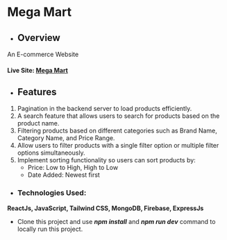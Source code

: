 # Mega Mart
- ## Overview
An E-commerce Website
#### Live Site: [Mega Mart](https://mega-mart-c4528.web.app/)

- ## Features
<ol>
  <li>Pagination in the backend server to load products efficiently.</li>
  <li>A search feature that allows users to search for products based on the product name.</li>
  <li>Filtering products based on different categories such as Brand Name, Category Name, and Price Range.</li>
  <li>Allow users to filter products with a single filter option or multiple filter options simultaneously.</li>
  <li>Implement sorting functionality so users can sort products by:
    <ul>
      <li>Price: Low to High, High to Low</li>
      <li>Date Added: Newest first</li>
    </ul>
  </li>
</ol>

- ### Technologies Used:
**ReactJs, JavaScript, Tailwind CSS, MongoDB, Firebase, ExpressJs**

- Clone this project and use ***npm install*** and ***npm run dev*** command to locally run this project.
